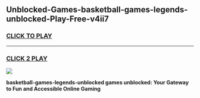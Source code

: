 
## Unblocked-Games-basketball-games-legends-unblocked-Play-Free-v4ii7
<h3>
<a href="https://premium76.site?title=basketball-games-legends-unblocked&ref=17A">CLICK TO PLAY</a></h3>
<hr>

<h3>
<a href="https://premium76.site?title=basketball-games-legends-unblocked&ref=17A">CLICK 2 PLAY</a>
  
</h3>

<a href="https://premium76.site?title=basketball-games-legends-unblocked&ref=17A"><img src="https://clearcache.store/games.png"></a>


**basketball-games-legends-unblocked games unblocked: Your Gateway to Fun and Accessible Online Gaming**
